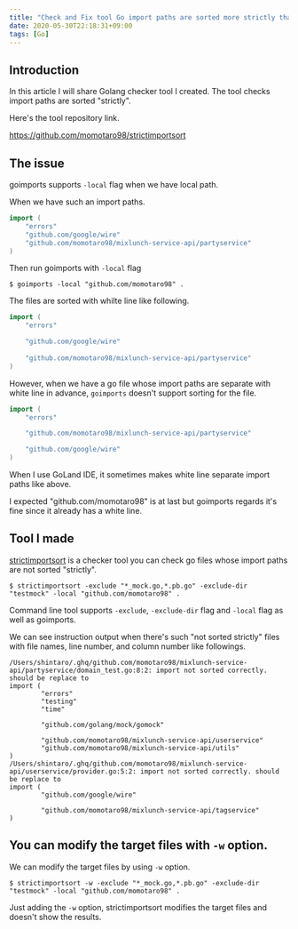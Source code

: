 ```yaml
---
title: "Check and Fix tool Go import paths are sorted more strictly than goimports"
date: 2020-05-30T22:18:31+09:00
tags: [Go]
---
```


## Introduction

In this article I will share Golang checker tool I created. The tool checks import paths are sorted "strictly". 

Here's the tool repository link.

https://github.com/momotaro98/strictimportsort

## The issue

goimports supports `-local` flag when we have local path.

When we have such an import paths.

```go
import (
    "errors"
    "github.com/google/wire"
    "github.com/momotaro98/mixlunch-service-api/partyservice"
)
```

Then run goimports with `-local` flag

```
$ goimports -local "github.com/momotaro98" .
```

The files are sorted with whilte line like following.

```go
import (
    "errors"

    "github.com/google/wire"
    
    "github.com/momotaro98/mixlunch-service-api/partyservice"
)
```

However, when we have a go file whose import paths are separate with white line in advance, `goimports` doesn't support sorting for the file.

```go
import (
    "errors"

    "github.com/momotaro98/mixlunch-service-api/partyservice"

    "github.com/google/wire"
)
```

When I use GoLand IDE, it sometimes makes white line separate import paths like above.

I expected "github.com/momotaro98" is at last but goimports regards it's fine since it already has a white line.

## Tool I made

[strictimportsort](https://github.com/momotaro98/strictimportsort) is a checker tool you can check go files whose import paths are not sorted "strictly".

```
$ strictimportsort -exclude "*_mock.go,*.pb.go" -exclude-dir "testmock" -local "github.com/momotaro98" .
```

Command line tool supports `-exclude`, `-exclude-dir` flag and `-local` flag as well as goimports.

We can see instruction output when there's such "not sorted strictly" files with file names, line number, and column number like followings.

```
/Users/shintaro/.ghq/github.com/momotaro98/mixlunch-service-api/partyservice/domain_test.go:8:2: import not sorted correctly. should be replace to
import (
        "errors"
        "testing"
        "time"

        "github.com/golang/mock/gomock"

        "github.com/momotaro98/mixlunch-service-api/userservice"
        "github.com/momotaro98/mixlunch-service-api/utils"
)
/Users/shintaro/.ghq/github.com/momotaro98/mixlunch-service-api/userservice/provider.go:5:2: import not sorted correctly. should be replace to
import (
        "github.com/google/wire"

        "github.com/momotaro98/mixlunch-service-api/tagservice"
)
```

## You can modify the target files with `-w` option.

We can modify the target files by using `-w` option.

```
$ strictimportsort -w -exclude "*_mock.go,*.pb.go" -exclude-dir "testmock" -local "github.com/momotaro98" .
```

Just adding the `-w` option, strictimportsort modifies the target files and doesn't show the results.